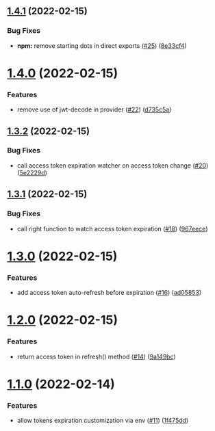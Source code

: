 ## [1.4.1](https://github.com/betagouv/nexauth/compare/v1.4.0...v1.4.1) (2022-02-15)


### Bug Fixes

* **npm:** remove starting dots in direct exports ([#25](https://github.com/betagouv/nexauth/issues/25)) ([8e33cf4](https://github.com/betagouv/nexauth/commit/8e33cf4cd8f90660fd589e1bd66618ec79ed7184))

# [1.4.0](https://github.com/betagouv/nexauth/compare/v1.3.2...v1.4.0) (2022-02-15)


### Features

* remove use of jwt-decode in provider ([#22](https://github.com/betagouv/nexauth/issues/22)) ([d735c5a](https://github.com/betagouv/nexauth/commit/d735c5a6247497ac312fbba22f6e05713ae8665a))

## [1.3.2](https://github.com/betagouv/nexauth/compare/v1.3.1...v1.3.2) (2022-02-15)


### Bug Fixes

* call access token expiration watcher on access token change ([#20](https://github.com/betagouv/nexauth/issues/20)) ([5e2229d](https://github.com/betagouv/nexauth/commit/5e2229d3def0e8cae41564983c8a31e197ce3c8f))

## [1.3.1](https://github.com/betagouv/nexauth/compare/v1.3.0...v1.3.1) (2022-02-15)


### Bug Fixes

* call right function to watch access token expiration ([#18](https://github.com/betagouv/nexauth/issues/18)) ([967eece](https://github.com/betagouv/nexauth/commit/967eece83cc9049c6330da0d4a6cdd2d2f712127))

# [1.3.0](https://github.com/betagouv/nexauth/compare/v1.2.0...v1.3.0) (2022-02-15)


### Features

* add access token auto-refresh before expiration ([#16](https://github.com/betagouv/nexauth/issues/16)) ([ad05853](https://github.com/betagouv/nexauth/commit/ad058532be31c4a0cd18119287e5924f5d3657a1))

# [1.2.0](https://github.com/betagouv/nexauth/compare/v1.1.0...v1.2.0) (2022-02-15)


### Features

* return access token in refresh() method ([#14](https://github.com/betagouv/nexauth/issues/14)) ([9a149bc](https://github.com/betagouv/nexauth/commit/9a149bc225cb9401b84b8ae7d7a8279dfd44d356))

# [1.1.0](https://github.com/betagouv/nexauth/compare/v1.0.0...v1.1.0) (2022-02-14)


### Features

* allow tokens expiration customization via env ([#11](https://github.com/betagouv/nexauth/issues/11)) ([1f475dd](https://github.com/betagouv/nexauth/commit/1f475ddedb512572a5a1bd6e4bcd23f82ebaef18))

